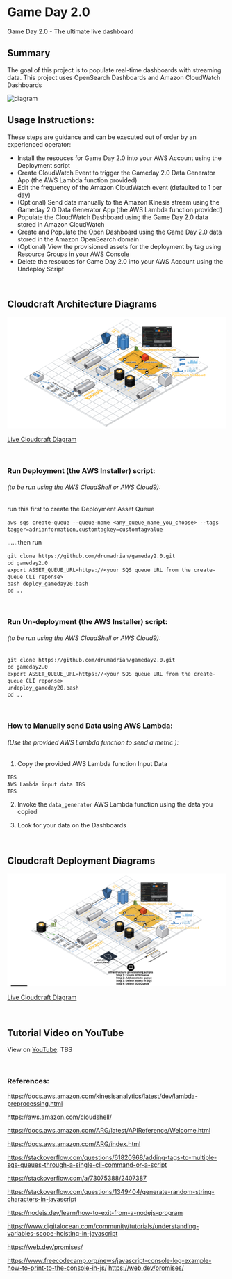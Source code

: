 # Game Day 2.0
Game Day 2.0 - The ultimate live dashboard


## Summary

The goal of this project is to populate real-time dashboards with streaming data.
This project uses OpenSearch Dashboards and Amazon CloudWatch Dashboards


![diagram](gameday20.gif)


## Usage Instructions: 

These steps are guidance and can be executed out of order by an experienced operator:

* Install the resouces for Game Day 2.0 into your AWS Account using the Deployment script
* Create CloudWatch Event to trigger the Gameday 2.0 Data Generator App (the AWS Lambda function provided) 
* Edit the frequency of the Amazon CloudWatch event (defaulted to 1 per day)
* (Optional) Send data manually to the Amazon Kinesis stream using the Gameday 2.0 Data Generator App (the AWS Lambda function provided) 
* Populate the CloudWatch Dashboard using the Game Day 2.0 data stored in Amazon CloudWatch
* Create and Populate the Open Dashboard using the Game Day 2.0 data stored in the Amazon OpenSearch domain
* (Optional) View the provisioned assets for the deployment by tag using Resource Groups in your AWS Console
* Delete the resouces for Game Day 2.0 into your AWS Account using the Undeploy Script




</br>

## Cloudcraft Architecture Diagrams

![Cloudcraft Diagram](diagram.png)

[Live Cloudcraft Diagram](https://app.cloudcraft.co/view/ac0dc498-4432-434d-902d-c94c69ef7cb9?key=3m40jn0enpfd2t90)


</br>



###  Run Deployment (the AWS Installer) script: 
###### (to be run using the AWS CloudShell or AWS Cloud9):

run this first to create the Deployment Asset Queue

```
aws sqs create-queue --queue-name <any_queue_name_you_choose> --tags tagger=adrianformation,customtagkey=customtagvalue

```
......then run 

```
git clone https://github.com/drumadrian/gameday2.0.git
cd gameday2.0
export ASSET_QUEUE_URL=https://<your SQS queue URL from the create-queue CLI reponse>
bash deploy_gameday20.bash
cd ..
```




</br>

### Run Un-deployment (the AWS Installer) script: 
###### (to be run using the AWS CloudShell or AWS Cloud9):
```
git clone https://github.com/drumadrian/gameday2.0.git
cd gameday2.0
export ASSET_QUEUE_URL=https://<your SQS queue URL from the create-queue CLI reponse>
undeploy_gameday20.bash
cd ..
```

</br>

### How to Manually send Data using AWS Lambda: 
###### (Use the provided AWS Lambda function to send a metric ):

1) Copy the provided AWS Lambda function Input Data


```
TBS 
AWS Lambda input data TBS 
TBS 

```
2) Invoke the `data_generator` AWS Lambda function using the data you copied

3) Look for your data on the Dashboards


</br>

## Cloudcraft Deployment Diagrams

![Cloudcraft Diagram](gameday20deploymentdiagram.png)

[Live Cloudcraft Diagram](https://app.cloudcraft.co/view/f92edcee-3b1b-451b-b4a8-5a6d8d713056?key=8b3a1802-d067-4198-b1da-141383fce98f)


</br>


## Tutorial Video on YouTube

View on [YouTube](https://youtu.be/PtRwOCQ1zf8):   TBS






</br>

### References:

https://docs.aws.amazon.com/kinesisanalytics/latest/dev/lambda-preprocessing.html

https://aws.amazon.com/cloudshell/

https://docs.aws.amazon.com/ARG/latest/APIReference/Welcome.html

https://docs.aws.amazon.com/ARG/index.html

https://stackoverflow.com/questions/61820968/adding-tags-to-multiple-sqs-queues-through-a-single-cli-command-or-a-script

https://stackoverflow.com/a/73075388/2407387

https://stackoverflow.com/questions/1349404/generate-random-string-characters-in-javascript

https://nodejs.dev/learn/how-to-exit-from-a-nodejs-program

https://www.digitalocean.com/community/tutorials/understanding-variables-scope-hoisting-in-javascript

https://web.dev/promises/





https://www.freecodecamp.org/news/javascript-console-log-example-how-to-print-to-the-console-in-js/
https://web.dev/promises/



